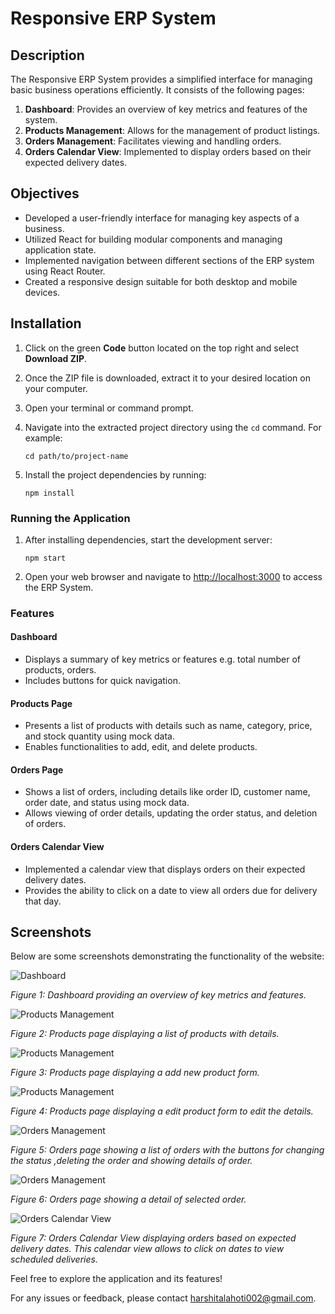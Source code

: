 # Responsive ERP System 

## Description

The Responsive ERP System provides a simplified interface for managing basic business operations efficiently. It consists of the following pages:

1. **Dashboard**: Provides an overview of key metrics and features of the system.
2. **Products Management**: Allows for the management of product listings.
3. **Orders Management**: Facilitates viewing and handling orders.
4. **Orders Calendar View**: Implemented to display orders based on their expected delivery dates.

## Objectives

- Developed a user-friendly interface for managing key aspects of a business.
- Utilized React for building modular components and managing application state.
- Implemented navigation between different sections of the ERP system using React Router.
- Created a responsive design suitable for both desktop and mobile devices.

## Installation

1. Click on the green **Code** button located on the top right and select **Download ZIP**.

2. Once the ZIP file is downloaded, extract it to your desired location on your computer.

3. Open your terminal or command prompt.

4. Navigate into the extracted project directory using the `cd` command. For example:
   ```
   cd path/to/project-name
   ```

5. Install the project dependencies by running:
   ```
   npm install

### Running the Application

1. After installing dependencies, start the development server:

    ```
    npm start
    ```

2. Open your web browser and navigate to [http://localhost:3000](http://localhost:3000) to access the ERP System.

### Features

#### Dashboard

- Displays a summary of key metrics or features e.g. total number of products, orders.
- Includes buttons for quick navigation.

#### Products Page

- Presents a list of products with details such as name, category, price, and stock quantity using mock data.
- Enables functionalities to add, edit, and delete products.

#### Orders Page

- Shows a list of orders, including details like order ID, customer name, order date, and status using mock data.
- Allows viewing of order details, updating the order status, and deletion of orders.

#### Orders Calendar View

- Implemented a calendar view that displays orders on their expected delivery dates.
- Provides the ability to click on a date to view all orders due for delivery that day.

## Screenshots
Below are some screenshots demonstrating the functionality of the website:


![Dashboard](/screenshots/dashboard.png)

*Figure 1: Dashboard providing an overview of key metrics and features.*

![Products Management](/screenshots/products.png)

*Figure 2: Products page displaying a list of products with details.*

![Products Management](/screenshots/addproduct.png)

*Figure 3: Products page displaying a add new product form.*

![Products Management](/screenshots/editproduct.png)

*Figure 4: Products page displaying a edit product form to edit the details.*

![Orders Management](/screenshots/orders.png)

*Figure 5: Orders page showing a list of orders with the buttons for changing the status ,deleting the order and showing details of order.*

![Orders Management](/screenshots/orderdetail.png)

*Figure 6: Orders page showing a detail of selected order.*

![Orders Calendar View](/screenshots/calendar.png)

*Figure 7: Orders Calendar View displaying orders based on expected delivery dates. This calendar view allows to click on dates to view scheduled deliveries.*

Feel free to explore the application and its features!

For any issues or feedback, please contact [harshitalahoti002@gmail.com](mailto:harshitalahoti002@gmail.com).
